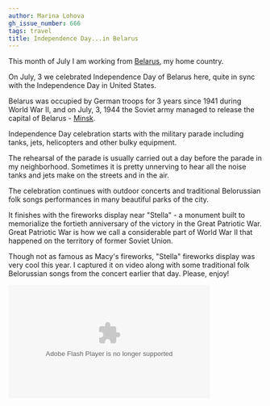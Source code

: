 ```yaml
---
author: Marina Lohova
gh_issue_number: 666
tags: travel
title: Independence Day...in Belarus
---
```




This month of July I am working from [Belarus](http://en.wikipedia.org/wiki/Belarus), my home country.

On July, 3 we celebrated Independence Day of Belarus here, quite in sync with the Independence Day in United States.

Belarus was occupied by German troops for 3 years since 1941 during World War II, and on July, 3, 1944 the Soviet army managed to release the capital of Belarus - [Minsk](http://en.wikipedia.org/wiki/Minsk).

Independence Day celebration starts with the military parade including tanks, jets, helicopters and other bulky equipment. 

The rehearsal of the parade is usually carried out a day before the parade in my neighborhood. Sometimes it is pretty unnerving to hear all the noise tanks and jets make on the streets and in the air.

The celebration continues with outdoor concerts and traditional Belorussian folk songs performances in many beautiful parks of the city.

It finishes with the fireworks display near "Stella" - a monument built to memorialize the fortieth anniversary of the victory in the Great Patriotic War. Great Patriotic War is how we call a considerable part of World War II that happened on the territory of former Soviet Union.

Though not as famous as Macy's fireworks, "Stella" fireworks display was very cool this year. I captured it on video along with some traditional folk Belorussian songs from the concert earlier that day. Please, enjoy!

<object classid="clsid:D27CDB6E-AE6D-11cf-96B8-444553540000" data="http://www.flickr.com/apps/video/stewart.swf?v=109786" height="225" type="application/x-shockwave-flash" width="400"> <param name="flashvars" value="intl_lang=en-us&amp;photo_secret=dc0c89ca3d&amp;photo_id=7555859318"/><param name="movie" value="http://www.flickr.com/apps/video/stewart.swf?v=109786"/><param name="bgcolor" value="#000000"/><param name="allowFullScreen" value="true"/><embed allowfullscreen="true" bgcolor="#000000" flashvars="intl_lang=en-us&amp;photo_secret=dc0c89ca3d&amp;photo_id=7555859318" height="225" src="http://www.flickr.com/apps/video/stewart.swf?v=109786" type="application/x-shockwave-flash" width="400"/></object>


